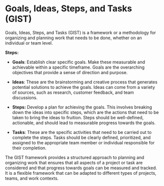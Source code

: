 # Goals, Ideas, Steps, and Tasks (GIST)

Goals, Ideas, Steps, and Tasks (GIST) is a framework or a methodology for organizing and planning work that needs to be done, whether on an individual or team level.

**Steps:**

* **Goals**: Establish clear specific goals. Make these measurable and achievable within a specific timeframe. Goals are the overarching objectives that provide a sense of direction and purpose.

* **Ideas**: These are the brainstorming and creative process that generates potential solutions to achieve the goals. Ideas can come from a variety of sources, such as research, customer feedback, and team discussions.

* **Steps:** Develop a plan for achieving the goals. This involves breaking down the ideas into specific steps, which are the actions that need to be taken to bring the ideas to fruition. Steps should be well-defined, actionable, and should lead to measurable progress towards the goals.

* **Tasks**: These are the specific activities that need to be carried out to complete the steps. Tasks should be clearly defined, prioritized, and assigned to the appropriate team member or individual responsible for their completion.

The GIST framework provides a structured approach to planning and organizing work that ensures that all aspects of a project or task are considered and that progress towards goals can be measured and tracked. It is a flexible framework that can be adapted to different types of projects, teams, and work contexts.
